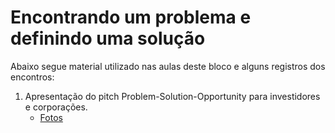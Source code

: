 # Encontrando um problema e definindo uma solução

Abaixo segue material utilizado nas aulas deste bloco e alguns registros dos encontros:  

1. Apresentação do pitch Problem-Solution-Opportunity para investidores e corporações.
    * [Fotos](https://photos.app.goo.gl/tBknGA7GLmGfz8V49)



